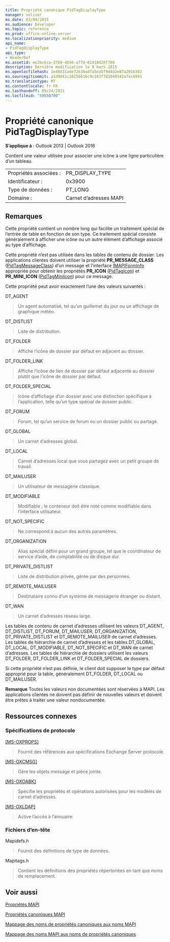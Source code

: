```yaml
---
title: Propriété canonique PidTagDisplayType
manager: soliver
ms.date: 03/09/2015
ms.audience: Developer
ms.topic: reference
ms.prod: office-online-server
ms.localizationpriority: medium
api_name:
- PidTagDisplayType
api_type:
- HeaderDef
ms.assetid: ee2bc6ca-3769-4b56-a77d-81418d28f768
description: Dernière modification le 9 mars 2015
ms.openlocfilehash: 1e48d31ade72639adfa5ea5f9d4d2e87a201b302
ms.sourcegitcommit: a1d9041c20256616c9c183f7d1049142a7ac6991
ms.translationtype: MT
ms.contentlocale: fr-FR
ms.lasthandoff: 09/24/2021
ms.locfileid: "59550700"
---
```

# <a name="pidtagdisplaytype-canonical-property"></a>Propriété canonique PidTagDisplayType

  
  
**S’applique à** : Outlook 2013 | Outlook 2016 
  
Contient une valeur utilisée pour associer une icône à une ligne particulière d’un tableau. 
  
|||
|:-----|:-----|
|Propriétés associées :  <br/> |PR_DISPLAY_TYPE  <br/> |
|Identificateur :  <br/> |0x3900  <br/> |
|Type de données :  <br/> |PT_LONG  <br/> |
|Domaine :  <br/> |Carnet d’adresses MAPI  <br/> |
   
## <a name="remarks"></a>Remarques

Cette propriété contient un nombre long qui facilite un traitement spécial de l’entrée de table en fonction de son type. Ce traitement spécial consiste généralement à afficher une icône ou un autre élément d’affichage associé au type d’affichage. 
  
Cette propriété n’est pas utilisée dans les tables de contenu de dossier. Les applications clientes doivent utiliser la propriété **PR_MESSAGE_CLASS** ([PidTagMessageClass](pidtagmessageclass-canonical-property.md)) d’un message et l’interface [IMAPIFormInfo](imapiforminfoimapiprop.md) appropriée pour obtenir les propriétés **PR_ICON** ([PidTagIcon](pidtagicon-canonical-property.md)) et **PR_MINI_ICON** ([PidTagMiniIcon](pidtagminiicon-canonical-property.md)) pour ce message. 
  
Cette propriété peut avoir exactement l’une des valeurs suivantes :
  
DT_AGENT 
  
> Un agent automatisé, tel qu’un guillemet du jour ou un affichage de graphique météo.
    
DT_DISTLIST 
  
> Liste de distribution.
    
DT_FOLDER 
  
> Affiche l’icône de dossier par défaut en adjacent au dossier.
    
DT_FOLDER_LINK 
  
> Affiche l’icône de lien de dossier par défaut adjacente au dossier plutôt que l’icône de dossier par défaut.
    
DT_FOLDER_SPECIAL 
  
> Icône d’affichage d’un dossier avec une distinction spécifique à l’application, telle qu’un type spécial de dossier public.
    
DT_FORUM 
  
> Forum, tel qu’un service de forum ou un dossier public ou partagé.
    
DT_GLOBAL 
  
> Un carnet d’adresses global.
    
DT_LOCAL 
  
> Carnet d’adresses local que vous partagez avec un petit groupe de travail.
    
DT_MAILUSER 
  
> Un utilisateur de messagerie classique.
    
DT_MODIFIABLE 
  
> Modifiable ; le conteneur doit être noté comme modifiable dans l’interface utilisateur.
    
DT_NOT_SPECIFIC 
  
> Ne correspond à aucun des autres paramètres.
    
DT_ORGANIZATION 
  
> Alias spécial défini pour un grand groupe, tel que le coordinateur de service d’aide, de comptabilité ou de disque dur.
    
DT_PRIVATE_DISTLIST 
  
> Liste de distribution privée, gérée par des personnes.
    
DT_REMOTE_MAILUSER 
  
> Destinataire connu d’un système de messagerie étranger ou distant.
    
DT_WAN 
  
> Un carnet d’adresses réseau large.
    
Les tables de contenu de carnet d’adresses utilisent les valeurs DT_AGENT, DT_DISTLIST, DT_FORUM, DT_MAILUSER, DT_ORGANIZATION, DT_PRIVATE_DISTLIST et DT_REMOTE_MAILUSER de carnet d’adresses. Les tables de hiérarchie de carnet d’adresses et les tables DT_GLOBAL, DT_LOCAL, DT_MODIFIABLE, DT_NOT_SPECIFIC et DT_WAN de carnet d’adresses. Les tables de hiérarchie de dossiers utilisent les valeurs DT_FOLDER, DT_FOLDER_LINK et DT_FOLDER_SPECIAL de dossiers. 
  
Si cette propriété n’est pas définie, le client doit supposer le type par défaut approprié pour la table, généralement DT_FOLDER, DT_LOCAL ou DT_MAILUSER. 
  
 **Remarque** Toutes les valeurs non documentées sont réservées à MAPI. Les applications clientes ne doivent pas définir de nouvelles valeurs et doivent être prêtes à traiter une valeur nondocumentée. 
  
## <a name="related-resources"></a>Ressources connexes

### <a name="protocol-specifications"></a>Spécifications de protocole

[[MS-OXPROPS]](https://msdn.microsoft.com/library/f6ab1613-aefe-447d-a49c-18217230b148%28Office.15%29.aspx)
  
> Fournit des références aux spécifications Exchange Server protocole.
    
[[MS-OXCMSG]](https://msdn.microsoft.com/library/7fd7ec40-deec-4c06-9493-1bc06b349682%28Office.15%29.aspx)
  
> Gère les objets message et pièce jointe.
    
[[MS-OXOABK]](https://msdn.microsoft.com/library/f4cf9b4c-9232-4506-9e71-2270de217614%28Office.15%29.aspx)
  
> Spécifie les propriétés et opérations autorisées pour les modèles de carnet d’adresses.
    
[[MS-OXLDAP]](https://msdn.microsoft.com/library/727c090a-f05c-4eed-94aa-565724cfc550%28Office.15%29.aspx)
  
> Active l’accès à l’annuaire.
    
### <a name="header-files"></a>Fichiers d’en-tête

Mapidefs.h
  
> Fournit des définitions de type de données.
    
Mapitags.h
  
> Contient les définitions des propriétés répertoriées en tant que noms de remplacement.
    
## <a name="see-also"></a>Voir aussi



[Propriétés MAPI](mapi-properties.md)
  
[Propriétés canoniques MAPI](mapi-canonical-properties.md)
  
[Mappage des noms de propriétés canoniques aux noms MAPI](mapping-canonical-property-names-to-mapi-names.md)
  
[Mappage des noms MAPI aux noms de propriétés canoniques](mapping-mapi-names-to-canonical-property-names.md)

